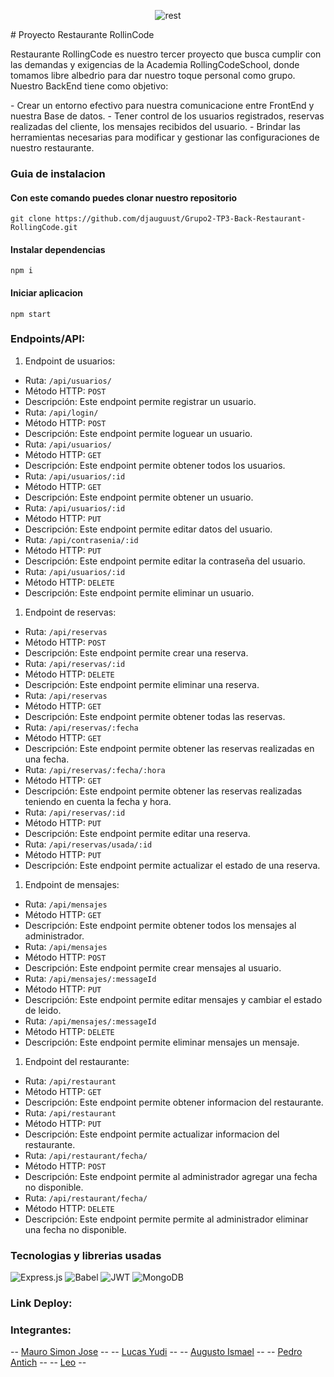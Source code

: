 <p align="center">
  <img src="https://live.staticflickr.com/65535/53174557368_553ef84886_n.jpg" alt="rest" title="rest">
</p>
# Proyecto Restaurante RollinCode

<p>
Restaurante RollingCode es nuestro tercer proyecto que busca cumplir con las demandas y exigencias de la Academia RollingCodeSchool, donde tomamos libre albedrio para dar nuestro toque personal como grupo. Nuestro BackEnd tiene como objetivo:
</p>
- Crear un entorno efectivo para nuestra comunicacione entre FrontEnd y nuestra Base de datos.
- Tener control de los usuarios registrados, reservas realizadas del cliente, los mensajes recibidos del usuario.
- Brindar las herramientas necesarias para modificar y gestionar las configuraciones de nuestro restaurante.

### Guia de instalacion
#### Con este comando puedes clonar nuestro repositorio
`git clone https://github.com/djauguust/Grupo2-TP3-Back-Restaurant-RollingCode.git`

#### Instalar dependencias
`npm i`

#### Iniciar aplicacion
`npm start`

### Endpoints/API:
1. Endpoint de usuarios:
- Ruta: `/api/usuarios/`
 - Método HTTP: `POST`
 - Descripción: Este endpoint permite registrar un usuario.
- Ruta: `/api/login/`
 - Método HTTP: `POST`
 - Descripción: Este endpoint permite loguear un usuario.
- Ruta: `/api/usuarios/`
 - Método HTTP: `GET`
 - Descripción: Este endpoint permite obtener todos los usuarios.
- Ruta: `/api/usuarios/:id`
 - Método HTTP: `GET`
 - Descripción: Este endpoint permite obtener un usuario.
- Ruta: `/api/usuarios/:id`
 - Método HTTP: `PUT`
 - Descripción: Este endpoint permite editar datos del usuario.
- Ruta: `/api/contrasenia/:id`
 - Método HTTP: `PUT`
 - Descripción: Este endpoint permite editar la contraseña del usuario.
- Ruta: `/api/usuarios/:id`
 - Método HTTP: `DELETE`
 - Descripción: Este endpoint permite eliminar un usuario.
1. Endpoint de reservas:
- Ruta: `/api/reservas`
 - Método HTTP: `POST`
 - Descripción: Este endpoint permite crear una reserva.
- Ruta: `/api/reservas/:id`
 - Método HTTP: `DELETE`
 - Descripción: Este endpoint permite eliminar una reserva.
- Ruta: `/api/reservas`
 - Método HTTP: `GET`
 - Descripción: Este endpoint permite obtener todas las reservas.
- Ruta: `/api/reservas/:fecha`
 - Método HTTP: `GET`
 - Descripción: Este endpoint permite obtener las reservas realizadas en una fecha.
- Ruta: `/api/reservas/:fecha/:hora`
 - Método HTTP: `GET`
 - Descripción: Este endpoint permite obtener las reservas realizadas teniendo en cuenta la fecha y hora.
- Ruta: `/api/reservas/:id`
 - Método HTTP: `PUT`
 - Descripción: Este endpoint permite editar una reserva.
- Ruta: `/api/reservas/usada/:id`
 - Método HTTP: `PUT`
 - Descripción: Este endpoint permite actualizar el estado de una reserva.
1. Endpoint de mensajes:
- Ruta: `/api/mensajes`
 - Método HTTP: `GET`
 - Descripción: Este endpoint permite obtener todos los mensajes al administrador.
- Ruta: `/api/mensajes`
 - Método HTTP: `POST`
 - Descripción: Este endpoint permite crear mensajes al usuario.
- Ruta: `/api/mensajes/:messageId`
 - Método HTTP: `PUT`
 - Descripción: Este endpoint permite editar mensajes y cambiar el estado de leido.
- Ruta: `/api/mensajes/:messageId`
 - Método HTTP: `DELETE`
 - Descripción: Este endpoint permite eliminar mensajes un mensaje.
1. Endpoint del restaurante:
- Ruta: `/api/restaurant`
 - Método HTTP: `GET`
 - Descripción: Este endpoint permite obtener informacion del restaurante.
- Ruta: `/api/restaurant`
 - Método HTTP: `PUT`
 - Descripción: Este endpoint permite actualizar informacion del restaurante.
- Ruta: `/api/restaurant/fecha/`
 - Método HTTP: `POST`
 - Descripción: Este endpoint permite al administrador agregar una fecha no disponible.
- Ruta: `/api/restaurant/fecha/`
 - Método HTTP: `DELETE`
 - Descripción: Este endpoint permite permite al administrador eliminar una fecha no disponible.

### Tecnologias y librerias usadas
![Express.js](https://img.shields.io/badge/express.js-%23404d59.svg?style=for-the-badge&logo=express&logoColor=%2361DAFB) ![Babel](https://img.shields.io/badge/Babel-F9DC3e?style=for-the-badge&logo=babel&logoColor=black) ![JWT](https://img.shields.io/badge/JWT-black?style=for-the-badge&logo=JSON%20web%20tokens) ![MongoDB](https://img.shields.io/badge/MongoDB-%234ea94b.svg?style=for-the-badge&logo=mongodb&logoColor=white)

### Link Deploy:

### Integrantes:
-- [Mauro Simon Jose](http://github.com/MauroSJ "Mauro Simon Jose") --
-- [Lucas Yudi](http://github.com/Yudi454 "Lucas Yudi") --
-- [Augusto Ismael](http://github.com/djauguust "Augusto Ismael") --
-- [Pedro Antich](http://github.com/PedroAntich "Pedro Antich") --
-- [Leo](http://github.com/LeoAc92 "Leo") --
